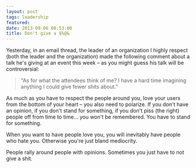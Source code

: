 ```yaml
---
layout: post
tags: leadership
featured: 
date: 2013-09-06 08:53:00
title: Don't give a $%@&
---
```

Yesterday, in an email thread, the leader of an organization I highly respect (both the leader and the organization) made the following comment about a talk he's giving at an event this week – as you might guess his talk will be controversial:

> "As for what the attendees think of me? I have a hard time imagining anything I could give fewer shits about."

As much as you have to respect the people around you, love your users from the bottom of your heart – you also need to polarize. If you don't have an opinion, if you don't stand for something, if you don't piss (the right) people off from time to time… you won't be remembered. You have to stand for something.

When you want to have people love you, you will inevitably have people who hate you. Otherwise you're just bland mediocrity. 

People rally around people with opinions. Sometimes you just have to not give a shit.